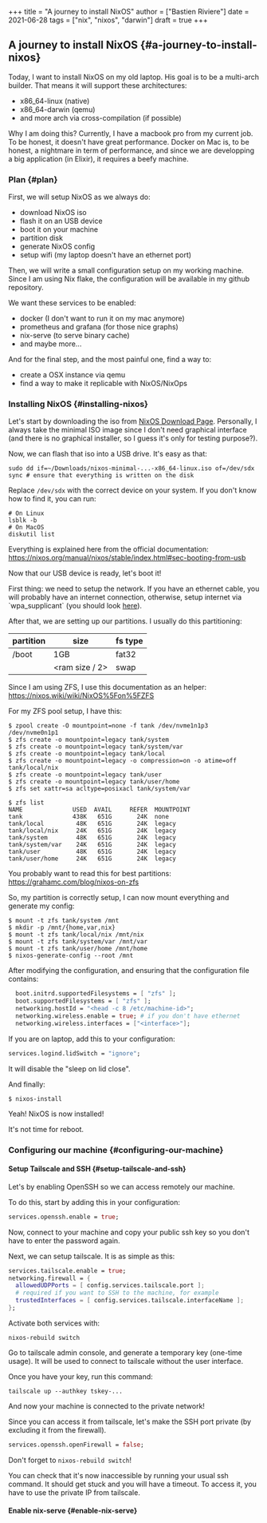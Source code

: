 +++
title = "A journey to install NixOS"
author = ["Bastien Riviere"]
date = 2021-06-28
tags = ["nix", "nixos", "darwin"]
draft = true
+++

## A journey to install NixOS {#a-journey-to-install-nixos}

Today, I want to install NixOS on my old laptop. His goal is to be a multi-arch builder. That means it will support these architectures:

- x86_64-linux (native)
- x86_64-darwin (qemu)
- and more arch via cross-compilation (if possible)

Why I am doing this? Currently, I have a macbook pro from my current job. To be honest, it doesn't have great performance.
Docker on Mac is, to be honest, a nightmare in term of performance, and since we are developping a big application (in Elixir),
it requires a beefy machine.

### Plan {#plan}

First, we will setup NixOS as we always do:

- download NixOS iso
- flash it on an USB device
- boot it on your machine
- partition disk
- generate NixOS config
- setup wifi (my laptop doesn't have an ethernet port)

Then, we will write a small configuration setup on my working machine. Since I am using Nix flake, the configuration will be available
in my github repository.

We want these services to be enabled:

- docker (I don't want to run it on my mac anymore)
- prometheus and grafana (for those nice graphs)
- nix-serve (to serve binary cache)
- and maybe more...

And for the final step, and the most painful one, find a way to:

- create a OSX instance via qemu
- find a way to make it replicable with NixOS/NixOps

### Installing NixOS {#installing-nixos}

Let's start by downloading the iso from [NixOS Download Page](https://nixos.org/download.html). Personally, I always take the minimal ISO image since I don't need graphical
interface (and there is no graphical installer, so I guess it's only for testing purpose?).

Now, we can flash that iso into a USB drive. It's easy as that:

```shell
sudo dd if=~/Downloads/nixos-minimal-...-x86_64-linux.iso of=/dev/sdx
sync # ensure that everything is written on the disk
```

Replace `/dev/sdx` with the correct device on your system. If you don't know how to find it, you can run:

```shell
# On Linux
lsblk -b
# On MacOS
diskutil list
```

Everything is explained here from the official documentation: <https://nixos.org/manual/nixos/stable/index.html#sec-booting-from-usb>

Now that our USB device is ready, let's boot it!

First thing: we need to setup the network. If you have an ethernet cable, you will probably have an internet connection, otherwise, setup internet via \`wpa_supplicant\` (you should look [here](https://nixos.org/manual/nixos/stable/index.html#sec-installation-booting-networking)).

After that, we are setting up our partitions.
I usually do this partitioning:

| partition | size           | fs type |
| --------- | -------------- | ------- |
| /boot     | 1GB            | fat32   |
| <swap>    | <ram size / 2> | swap    |

Since I am using ZFS, I use this documentation as an helper: <https://nixos.wiki/wiki/NixOS%5Fon%5FZFS>

For my ZFS pool setup, I have this:

```shell
$ zpool create -O mountpoint=none -f tank /dev/nvme1n1p3 /dev/nvme0n1p1
$ zfs create -o mountpoint=legacy tank/system
$ zfs create -o mountpoint=legacy tank/system/var
$ zfs create -o mountpoint=legacy tank/local
$ zfs create -o mountpoint=legacy -o compression=on -o atime=off tank/local/nix
$ zfs create -o mountpoint=legacy tank/user
$ zfs create -o mountpoint=legacy tank/user/home
$ zfs set xattr=sa acltype=posixacl tank/system/var

$ zfs list
NAME              USED  AVAIL     REFER  MOUNTPOINT
tank              438K   651G       24K  none
tank/local         48K   651G       24K  legacy
tank/local/nix     24K   651G       24K  legacy
tank/system        48K   651G       24K  legacy
tank/system/var    24K   651G       24K  legacy
tank/user          48K   651G       24K  legacy
tank/user/home     24K   651G       24K  legacy
```

You probably want to read this for best partitions: <https://grahamc.com/blog/nixos-on-zfs>

So, my partition is correctly setup, I can now mount everything and generate my config:

```shell
$ mount -t zfs tank/system /mnt
$ mkdir -p /mnt/{home,var,nix}
$ mount -t zfs tank/local/nix /mnt/nix
$ mount -t zfs tank/system/var /mnt/var
$ mount -t zfs tank/user/home /mnt/home
$ nixos-generate-config --root /mnt
```

After modifying the configuration, and ensuring that the configuration file contains:

```nix
  boot.initrd.supportedFilesystems = [ "zfs" ];
  boot.supportedFilesystems = [ "zfs" ];
  networking.hostId = "<head -c 8 /etc/machine-id>";
  networking.wireless.enable = true; # if you don't have ethernet
  networking.wireless.interfaces = ["<interface>"];
```

If you are on laptop, add this to your configuration:

```nix
services.logind.lidSwitch = "ignore";
```

It will disable the "sleep on lid close".

And finally:

```shell
$ nixos-install
```

Yeah! NixOS is now installed!

It's not time for reboot.

### Configuring our machine {#configuring-our-machine}

#### Setup Tailscale and SSH {#setup-tailscale-and-ssh}

Let's by enabling OpenSSH so we can access remotely our machine.

To do this, start by adding this in your configuration:

```nix
services.openssh.enable = true;
```

Now, connect to your machine and copy your public ssh key so you don't have to enter the password again.

Next, we can setup tailscale. It is as simple as this:

```nix
services.tailscale.enable = true;
networking.firewall = {
  allowedUDPPorts = [ config.services.tailscale.port ];
  # required if you want to SSH to the machine, for example
  trustedInterfaces = [ config.services.tailscale.interfaceName ];
};
```

Activate both services with:

```shell
nixos-rebuild switch
```

Go to tailscale admin console, and generate a temporary key (one-time usage).
It will be used to connect to tailscale without the user interface.

Once you have your key, run this command:

```shell
tailscale up --authkey tskey-...
```

And now your machine is connected to the private network!

Since you can access it from tailscale, let's make the SSH port private (by excluding it from the firewall).

```nix
services.openssh.openFirewall = false;
```

Don't forget to `nixos-rebuild switch`!

You can check that it's now inaccessible by running your usual ssh command. It should get stuck and you will have a timeout.
To access it, you have to use the private IP from tailscale.

#### Enable nix-serve {#enable-nix-serve}
